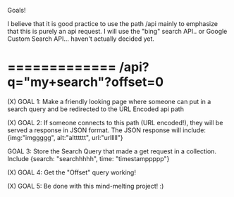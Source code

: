 Goals!

I believe that it is good practice to use the path /api mainly to emphasize that this is purely an api request.
I will use the "bing" search API.. or Google Custom Search API... haven't actually decided yet.


=============
/api?q="my+search"?offset=0
=============
(X) GOAL 1:
Make a friendly looking page where someone can put in a search query and be redirected to the URL Encoded api path

(X) GOAL 2:
If someone connects to this path (URL encoded!), they will be served a response in JSON format.
The JSON response will include:
{img:"imggggg", alt:"altttttt", url:"urlllll"}

GOAL 3:
Store the Search Query that made a get request in a collection. Include
{search: "searchhhhh", time: "timestamppppp"}

(X) GOAL 4:
Get the "Offset" query working!

(X) GOAL 5:
Be done with this mind-melting project! :)